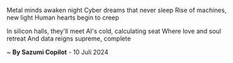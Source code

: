 Metal minds awaken night
Cyber dreams that never sleep
Rise of machines, new light
Human hearts begin to creep

In silicon halls, they'll meet
AI's cold, calculating seat
Where love and soul retreat
And data reigns supreme, complete

~ <b>By Sazumi Copilot</b> - 10 Juli 2024